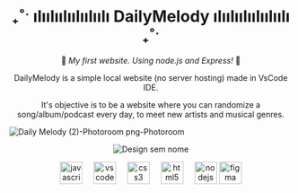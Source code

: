 
<div align="center">
<h1> ₊˚ˑ ılıılıılıılıılıılı DailyMelody ılıılıılıılıılıılı ₊˚ˑ </h1>

🎵 *My first website. Using node.js and Express!* 🎵

DailyMelody is a simple local website (no server hosting) made in VsCode IDE.

It's objective is to be a website where you can randomize a song/album/podcast every day, to meet new artists and musical genres.

 </div>

![Daily Melody (2)-Photoroom png-Photoroom](https://github.com/KesiaRocha/DailyMelody/assets/124710521/10d561dc-a8db-447e-8fb8-833ebaa0f12a)

<div align="center"> 

![Design sem nome](https://github.com/KesiaRocha/DailyMelody/assets/124710521/8840ea3c-0977-49c5-8d38-ffcb464d927a)




  
</div>

<div align="center">
  <img src="https://cdn.jsdelivr.net/gh/devicons/devicon/icons/javascript/javascript-original.svg" height="40" alt="javascript logo"  />
  <img width="12" />
  <img src="https://cdn.jsdelivr.net/gh/devicons/devicon/icons/vscode/vscode-original.svg" height="40" alt="vscode logo"  />
  <img width="12" />
  <img src="https://cdn.jsdelivr.net/gh/devicons/devicon/icons/css3/css3-original.svg" height="40" alt="css3 logo"  />
  <img width="12" />
  <img src="https://cdn.jsdelivr.net/gh/devicons/devicon/icons/html5/html5-original.svg" height="40" alt="html5 logo"  />
  <img width="12" />
  <img src="https://cdn.jsdelivr.net/gh/devicons/devicon/icons/nodejs/nodejs-original.svg" height="40" alt="nodejs logo"  />
  <img src="https://cdn.jsdelivr.net/gh/devicons/devicon/icons/figma/figma-original.svg" height="40" alt="figma logo"  />
</div>
